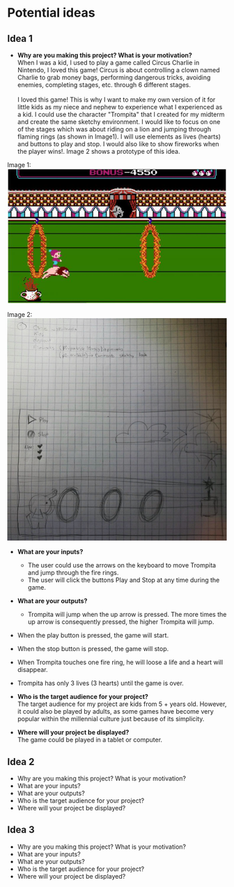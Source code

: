 # Potential ideas
## Idea 1

* **Why are you making this project? What is your motivation?** <br>
When I was a kid, I used to play a game called Circus Charlie in Nintendo, I loved this game! Circus is about controlling a clown named Charlie to grab money bags, performing dangerous tricks, avoiding enemies, completing stages, etc. through 6 different stages. <br> <br>
I loved this game! This is why  I want to make my own version of it for little kids as my niece and nephew to experience what I experienced as a kid. I could use the character "Trompita" that I created for my midterm and create the same sketchy environment. I would like to focus on one of the stages which was about riding on a lion and jumping through flaming rings (as shown in Image1). I will use elements as lives (hearts) and buttons to play and stop. I would also like to show fireworks when the player wins!. Image 2 shows a prototype of this idea.

Image 1:
![alt text](assets/CircusImage.jpg)

Image 2:
![alt text](assets/idea1.jpg)

* **What are your inputs?**<br>
  * The user could use the arrows on the keyboard to move Trompita and jump through the fire rings.
  * The user will click the buttons Play and Stop at any time during the game.


* **What are your outputs?**<br>
  * Trompita will jump when the up arrow is pressed. The more times the up arrow is consequently pressed, the higher Trompita will jump.
 * When the play button is pressed, the game will start.
 * When the stop button is pressed, the game will stop.
 * When Trompita touches one fire ring, he will loose a life and a heart will disappear.
 * Trompita has only 3 lives (3 hearts) until the game is over.


* **Who is the target audience for your project?** <br>
The target audience for my project are kids from 5 + years old. However, it could also be played by adults, as some games have become very popular within the millennial culture just  because of its simplicity.


* **Where will your project be displayed?**<br>
The game could be played in a tablet or computer.

## Idea 2

* Why are you making this project? What is your motivation?
* What are your inputs?
* What are your outputs?
* Who is the target audience for your project?
* Where will your project be displayed?

## Idea 3

* Why are you making this project? What is your motivation?
* What are your inputs?
* What are your outputs?
* Who is the target audience for your project?
* Where will your project be displayed?
